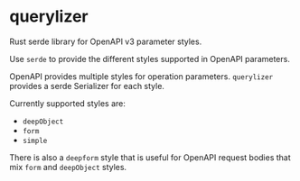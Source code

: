 # querylizer

Rust serde library for OpenAPI v3 parameter styles.

Use `serde` to provide the different styles supported in OpenAPI parameters.

OpenAPI provides multiple styles for operation parameters.  `querylizer`
provides a serde Serializer for each style.

Currently supported styles are:
- `deepObject`
- `form`
- `simple`

There is also a `deepform` style that is useful for OpenAPI request bodies that mix `form` and `deepObject` styles.
